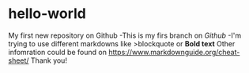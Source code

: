 # hello-world
My first new repository on Github
-This is my firs branch on *Github*
-I'm trying to use different markdowns like >blockquote or **Bold text**
Other infomration could be found on https://www.markdownguide.org/cheat-sheet/
Thank you!
